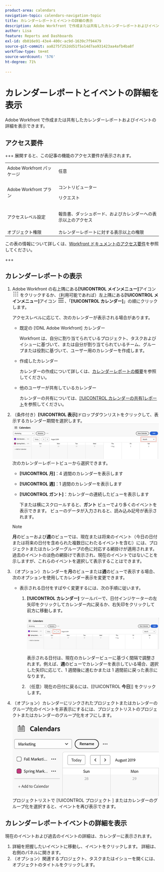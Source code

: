 ```yaml
---
product-area: calendars
navigation-topic: calendars-navigation-topic
title: カレンダーレポートとイベントの詳細の表示
description: Adobe Workfront で作成または共有したカレンダーレポートおよびイベントの詳細を表示できます。
author: Lisa
feature: Reports and Dashboards
exl-id: db016e91-43e4-400c-ac9d-1639c7f94479
source-git-commit: aa8275f252dd51f5a14d7aa931423aa4afb4ba8f
workflow-type: tm+mt
source-wordcount: '576'
ht-degree: 71%

---
```


# カレンダーレポートとイベントの詳細を表示

Adobe Workfront で作成または共有したカレンダーレポートおよびイベントの詳細を表示できます。

## アクセス要件

+++ 展開すると、この記事の機能のアクセス要件が表示されます。

<table style="table-layout:auto"> 
 <col> 
 </col> 
 <col> 
 </col> 
 <tbody> 
  <tr> 
   <td role="rowheader">Adobe Workfront パッケージ</td> 
   <td> <p>任意</p> </td> 
  </tr> 
  <tr> 
   <td role="rowheader">Adobe Workfront プラン</td> 
   <td><p>コントリビューター</p>
       <p>リクエスト</p></td> 
  </tr> 
  <tr> 
   <td role="rowheader">アクセスレベル設定</td> 
   <td> <p>報告書、ダッシュボード、およびカレンダーへの表示以上のアクセス</p></td> 
  </tr> 
  <tr> 
   <td role="rowheader">オブジェクト権限</td> 
   <td>カレンダーレポートに対する表示以上の権限</td> 
  </tr> 
 </tbody> 
</table>

この表の情報について詳しくは、[Workfront ドキュメントのアクセス要件](/help/quicksilver/administration-and-setup/add-users/access-levels-and-object-permissions/access-level-requirements-in-documentation.md)を参照してください。

+++

## カレンダーレポートの表示

<!--{{step1-to-calendars}}-->

1. Adobe Workfront の右上隅にある&#x200B;**[!UICONTROL メインメニュー]**&#x200B;アイコン ![メインメニュー](/help/_includes/assets/main-menu-icon.png) をクリックするか、（利用可能であれば）左上隅にある&#x200B;**[!UICONTROL メインメニュー]**&#x200B;アイコン ![メインメニュー](/help/_includes/assets/main-menu-icon-left-nav.png)、「**[!UICONTROL カレンダー]**」の順にクリックします。

   アクセスレベルに応じて、次のカレンダーが表示される場合があります。

   * 既定の [!DNL Adobe Workfront] カレンダー

     Workfront は、自分に割り当てられているプロジェクト、タスクおよびイシューに基づいて、または自分が割り当てられているチーム、グループまたは役割に基づいて、ユーザー用のカレンダーを作成します。

   * 作成したカレンダー

     カレンダーの作成について詳しくは、[カレンダーレポートの概要](../../../reports-and-dashboards/reports/calendars/calendar-reports-overview.md)を参照してください。

   * 他のユーザーが共有しているカレンダー

     カレンダーの共有については、[[!UICONTROL カレンダーの共有]レポート](../../../reports-and-dashboards/reports/calendars/share-a-calendar-report.md)を参照してください。

1. （条件付き）**[!UICONTROL 表示]**&#x200B;ドロップダウンリストをクリックして、表示するカレンダー期間を選択します。
   ![&#x200B; カレンダー期間 &#x200B;](assets/view-menu-calendar-report-350x189.png)
次のカレンダーレポートビューから選択できます。

   * **[!UICONTROL 月]**：4 週間のカレンダーを表示します
   * **[!UICONTROL 週]**：1 週間のカレンダーを表示します
   * **[!UICONTROL ガント]**：カレンダーの連続したビューを表示します

     下または横にスクロールすると、**ガント** ビューでより多くのイベントを表示できます。 ビューのデータが入力されると、読み込み記号が表示されます。

   >[!NOTE]
   >
   >**月**&#x200B;のビューおよび&#x200B;**週**&#x200B;のビューでは、現在または将来のイベント（今日の日付または将来の日付を含められた複数日にわたるイベントを含む）には、プロジェクトまたはカレンダーグループの色に対応する網掛けが適用されます。過去のイベントの淡色の網掛けで表示され、現在のイベントではないことを示しますが、これらのイベントを選択して表示することはできます。

1. （オプション）カレンダーを&#x200B;**月**&#x200B;のビューまたは&#x200B;**週**&#x200B;のビューで表示する場合、次のオプションを使用してカレンダー表示を変更できます。

   <!--   * To include or exclude weekends:
      1. On the **[!UICONTROL Calendar]** toolbar, click **[!UICONTROL Calendar Actions]**, then from the drop-down list select either **[!UICONTROL Show Weekend]** or **[!UICONTROL Hide Weekend]**.-->

   * 表示される日付をすばやく変更するには、次の手順に従います。

      1. **[!UICONTROL カレンダー]** ツールバーで、日付インジケーターの左矢印をクリックしてカレンダー内に戻るか、右矢印をクリックして前方に移動します。

         ![矢印をクリックして日付を変更](assets/click-arrows-to-change-dates-calendar-report.png)

         表示される日付は、現在のカレンダービューに基づく間隔で調整されます。例えば、**週**&#x200B;のビューでカレンダーを表示している場合、選択した矢印に応じて、1 週間後に進むかまたは 1 週間前に戻った表示になります。

      1. （任意）現在の日付に戻るには、[[!UICONTROL **今日**]] をクリックします。

1. （オプション）カレンダーにリンクされたプロジェクトまたはカレンダーのグループ化のイベントを非表示にするには、プロジェクトリストのプロジェクトまたはカレンダーのグループ化をオフにします。
   ![&#x200B; イベントを非表示 &#x200B;](assets/hide-events-for-project-or-cal-grouping.png)
プロジェクトリストで [!UICONTROL &#x200B; プロジェクト &#x200B;] またはカレンダーのグループ化を選択すると、イベントを再び表示できます。

## カレンダーレポートイベントの詳細を表示

現在のイベントおよび過去のイベントの詳細は、カレンダーに表示されます。

1. 詳細を把握したいイベントに移動し、イベントをクリックします。 詳細は、右側のパネルに開きます。
1. （オプション）関連するプロジェクト、タスクまたはイシューを開くには、オブジェクトのタイトルをクリックします。
